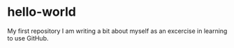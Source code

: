 # hello-world
My first repository
I am writing a bit about myself as an excercise in learning to use GitHub.
